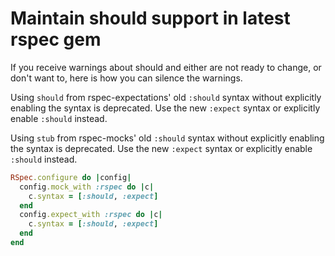 # Maintain should support in latest rspec gem

If you receive warnings about should and either are not ready to change, or don't want to, here is how you can silence the warnings.

Using `should` from rspec-expectations' old `:should` syntax without explicitly enabling the syntax is deprecated. Use the new `:expect` syntax or explicitly enable `:should` instead.

Using `stub` from rspec-mocks' old `:should` syntax without explicitly enabling the syntax is deprecated. Use the new `:expect` syntax or explicitly enable `:should` instead.

```ruby
RSpec.configure do |config|
  config.mock_with :rspec do |c|
    c.syntax = [:should, :expect]
  end
  config.expect_with :rspec do |c|
    c.syntax = [:should, :expect]
  end
end
```
